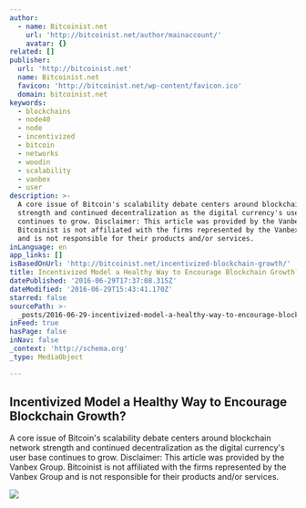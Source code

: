 ```yaml
---
author:
  - name: Bitcoinist.net
    url: 'http://bitcoinist.net/author/mainaccount/'
    avatar: {}
related: []
publisher:
  url: 'http://bitcoinist.net'
  name: Bitcoinist.net
  favicon: 'http://bitcoinist.net/wp-content/favicon.ico'
  domain: bitcoinist.net
keywords:
  - blockchains
  - node40
  - node
  - incentivized
  - bitcoin
  - networks
  - woodin
  - scalability
  - vanbex
  - user
description: >-
  A core issue of Bitcoin's scalability debate centers around blockchain network
  strength and continued decentralization as the digital currency's user base
  continues to grow. Disclaimer: This article was provided by the Vanbex Group.
  Bitcoinist is not affiliated with the firms represented by the Vanbex Group
  and is not responsible for their products and/or services.
inLanguage: en
app_links: []
isBasedOnUrl: 'http://bitcoinist.net/incentivized-blockchain-growth/'
title: Incentivized Model a Healthy Way to Encourage Blockchain Growth?
datePublished: '2016-06-29T17:37:08.315Z'
dateModified: '2016-06-29T15:43:41.170Z'
starred: false
sourcePath: >-
  _posts/2016-06-29-incentivized-model-a-healthy-way-to-encourage-blockchain-gro.md
inFeed: true
hasPage: false
inNav: false
_context: 'http://schema.org'
_type: MediaObject

---
```

<article style=""><h1>Incentivized Model a Healthy Way to Encourage Blockchain Growth?</h1><p>A core issue of Bitcoin's scalability debate centers around blockchain network strength and continued decentralization as the digital currency's user base continues to grow. Disclaimer: This article was provided by the Vanbex Group. Bitcoinist is not affiliated with the firms represented by the Vanbex Group and is not responsible for their products and/or services.</p><img src="http://bitcoinist.net/wp-content/uploads/2016/06/Network-Brain-Art.jpg" /></article>